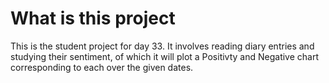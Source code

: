 # What is this project

This is the student project for day 33. It involves reading diary entries and studying their sentiment, of which it will plot a Positivty and Negative chart corresponding to each over the given dates.